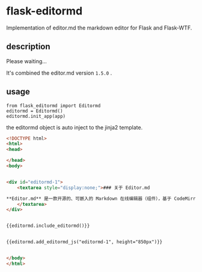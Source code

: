 # flask-editormd
Implementation of editor.md the markdown editor for Flask and Flask-WTF.


## description

Please waiting...

It's combined the editor.md version `1.5.0` .


## usage

```
from flask_editormd import Editormd
editormd = Editormd()
editormd.init_app(app)
```

the editormd object is auto inject to the jinja2 template.

```html
<!DOCTYPE html>
<html>
<head>

</head>
<body>


<div id="editormd-1">
    <textarea style="display:none;">### 关于 Editor.md

**Editor.md** 是一款开源的、可嵌入的 Markdown 在线编辑器（组件），基于 CodeMirror、jQuery 和 Marked 构建。
    </textarea>
</div>


{{editormd.include_editormd()}}


{{editormd.add_editormd_js("editormd-1", height="850px")}}


</body>
</html>

```
